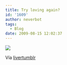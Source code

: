 ```yaml
---
title: Try loving again?
id: '1609'
author: neverbot
tags:
  - Blog
date: 2009-08-15 12:02:37
---
```


[![](./2w9XXXqFFqg67jg5AY0pjzWdo1_500.jpg)](http://livercake.tumblr.com/post/151047194/im-all-out-of-quarters-perrier-boosted)

Vía [livertumblr](http://livercake.tumblr.com/post/151047194/im-all-out-of-quarters-perrier-boosted)